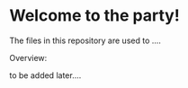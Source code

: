 # **Welcome to the party!**

The files in this repository are used to ....


Overview:

to be added later....